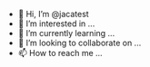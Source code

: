 - 👋 Hi, I’m @jacatest
- 👀 I’m interested in ...
- 🌱 I’m currently learning ...
- 💞️ I’m looking to collaborate on ...
- 📫 How to reach me ...

<!---
jacatest/jacatest is a ✨ special ✨ repository because its `README.md` (this file) appears on your GitHub profile.
You can click the Preview link to take a look at your changes.
--->
